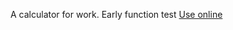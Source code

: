 A calculator for work. Early function test
<a href="http://htmlpreview.github.io/?https://github.com/ol4er/incomecalc/blob/master/incomecalc.html">Use online</a>
